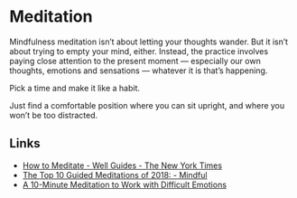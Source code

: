 # Meditation

Mindfulness meditation isn’t about letting your thoughts wander. But it isn’t about trying to empty your mind, either. Instead, the practice involves paying close attention to the present moment — especially our own thoughts, emotions and sensations — whatever it is that’s happening.

Pick a time and make it like a habit. 

Just find a comfortable position where you can sit upright, and where you won’t be too distracted.

## Links

- [How to Meditate - Well Guides - The New York Times](https://www.nytimes.com/guides/well/how-to-meditate)
- [The Top 10 Guided Meditations of 2018: - Mindful](https://www.mindful.org/mindfuls-top-10-guided-meditations-of-2018/)
- [A 10-Minute Meditation to Work with Difficult Emotions](https://www.mindful.org/a-10-minute-meditation-to-work-with-difficult-emotions/)